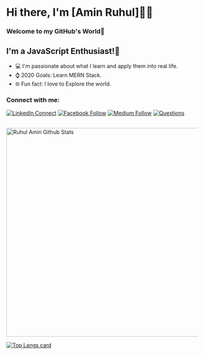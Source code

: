 # Hi there, I'm [Amin Ruhul]👨‍💻

### Welcome to my GitHub's World👋

## I'm a JavaScript Enthusiast!🚀

- 💻 I'm passionate about what I learn and apply them into real life.
- ⌚ 2020 Goals: Learn MERN Stack.
- 🌐 Fun fact: I love to Explore the world.

### Connect with me:

[![LinkedIn Connect](https://img.shields.io/badge/%20-Connect-black?color=14171A&labelColor=212121&logo=linkedin&logoColor=ffffff)](https://www.linkedin.com/in/aminruhul14/)
[![Facebook Follow](https://img.shields.io/badge/%20-Follow-black?color=14171A&labelColor=1976d2&logo=facebook&logoColor=ffffff)](https://www.facebook.com/aminruhul.ayon)
[![Medium Follow](https://img.shields.io/badge/%20-Follow-black?color=14171A&labelColor=1976d2&logo=medium&logoColor=ffffff)]()
[![Questions](https://img.shields.io/badge/%20-Questions-black?color=14171A&labelColor=fff&logo=stackoverflow&logoColor=0c0d0e26)]()
<br />
<br />

<img width="550px" alt="Ruhul Amin Github Stats"  src="https://github-readme-stats.vercel.app/api?username=amin-ruhul14&show_icons=true&theme=radical"/>

[![Top Langs card](https://github-readme-stats.vercel.app/api/top-langs/?username=amin-ruhul14&card_width=550&theme=radical)](https://github.com/amin-ruhul14/amin-ruhul14)

